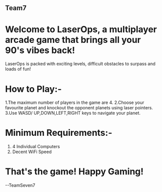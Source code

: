 ## Team7
# Welcome to LaserOps, a multiplayer arcade game that brings all your 90's vibes back!
LaserOps is packed with exciting levels, difficult obstacles to surpass and loads of fun!

# How to Play:-
  1.The maximum number of players in the game are 4.
  2.Choose your favourite planet and knockout the opponent planets using laser pointers.
  3.Use WASD/ UP,DOWN,LEFT,RIGHT keys to navigate your planet.
  
# Minimum Requirements:-
  1. 4 Individual Computers
  2. Decent WiFi Speed
  
# That's the game! Happy Gaming!
  
 
--TeamSeven7
